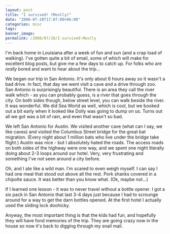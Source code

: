 ```yaml
---
layout: post
title: "I survived! (Mostly)"
date: "2008-07-28T17:07:00+06:00"
categories: misc 
tags: 
banner_image: 
permalink: /2008/07/28/I-survived-Mostly
---
```


I'm back home in Louisiana after a week of fun and sun (and a crap load of walking). I've gotten quite a bit of email, some of which will make for excellent blog posts, but give me a few days to catch up. For folks who are <i>really</i> bored and want to hear about the trip...
<!--more-->
We began our trip in San Antonio. It's only about 6 hours away so it wasn't a bad drive. In fact, that day we went visit a cave and a drive through zoo. San Antonio is surprisingly beautiful. There is an area they call the river walk which - as you can probably guess, is a river that goes through the city. On both sides though, below street level, you can walk beside the river. It was wonderful. We did Sea World as well, which is cool, but we booked out a bit early when it looked like Dolly was going to dump on us. Turns out all we got was a bit of rain, and even that wasn't so bad. 

We left San Antonio for Austin. We visited another cave (what can I say, we like caves) and visited the Columbus Street bridge for the great bat migration. (Every night about 1 million bats who live under the bridge take flight.) Austin was nice - but I absolutely hated the roads. The access roads on both sides of the highway were one way, and we spent one night literally doing about 2-3 loops around our hotel. Very, very frustrating and something I've not seen around a city before. 

Oh, and I ate like a wild man. I'm scared to even weigh myself. I can say I had one meal that stood out above all the rest. Pork shanks covered in a chipolte sauce. It was better than you know what. (Ok, maybe not...) 

If I learned one lesson - it was to never travel without a bottle opener. I got a six pack in San Antonio that last 3-4 days just because I had to scrounge around for a way to get the darn bottles opened. At the first hotel I actually used the sliding lock doohicky. 

Anyway, the most important thing is that the kids had fun, and hopefully they will have fond memories of the trip. They are going crazy now in the house so now it's back to digging through my snail mail.